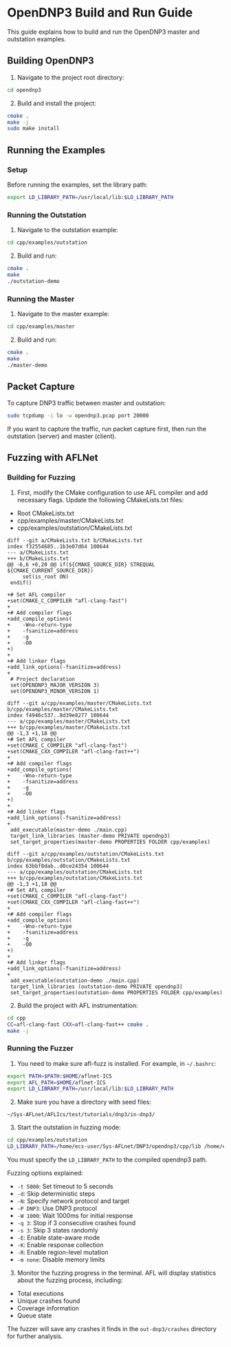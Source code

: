 # OpenDNP3 Build and Run Guide

This guide explains how to build and run the OpenDNP3 master and outstation examples.

## Building OpenDNP3

1. Navigate to the project root directory:
```bash
cd opendnp3
```

2. Build and install the project:
```bash
cmake .
make -j
sudo make install
```

## Running the Examples

### Setup
Before running the examples, set the library path:
```bash
export LD_LIBRARY_PATH=/usr/local/lib:$LD_LIBRARY_PATH
```

### Running the Outstation
1. Navigate to the outstation example:
```bash
cd cpp/examples/outstation
```

2. Build and run:
```bash
cmake .
make
./outstation-demo
```

### Running the Master
1. Navigate to the master example:
```bash
cd cpp/examples/master
```

2. Build and run:
```bash
cmake .
make
./master-demo
```

## Packet Capture
To capture DNP3 traffic between master and outstation:
```bash
sudo tcpdump -i lo -w opendnp3.pcap port 20000
```

If you want to capture the traffic, run packet capture first, then run the outstation (server) and master (client).

## Fuzzing with AFLNet

### Building for Fuzzing

1. First, modify the CMake configuration to use AFL compiler and add necessary flags. Update the following CMakeLists.txt files:

- Root CMakeLists.txt
- cpp/examples/master/CMakeLists.txt  
- cpp/examples/outstation/CMakeLists.txt

```
diff --git a/CMakeLists.txt b/CMakeLists.txt
index f32554685..1b3e07d64 100644
--- a/CMakeLists.txt
+++ b/CMakeLists.txt
@@ -6,6 +6,20 @@ if(${CMAKE_SOURCE_DIR} STREQUAL ${CMAKE_CURRENT_SOURCE_DIR})
     set(is_root ON)
 endif()
 
+# Set AFL compiler
+set(CMAKE_C_COMPILER "afl-clang-fast")
+
+# Add compiler flags
+add_compile_options(
+    -Wno-return-type
+    -fsanitize=address
+    -g
+    -O0
+)
+
+# Add linker flags
+add_link_options(-fsanitize=address)
+
 # Project declaration
 set(OPENDNP3_MAJOR_VERSION 3)
 set(OPENDNP3_MINOR_VERSION 1)

diff --git a/cpp/examples/master/CMakeLists.txt b/cpp/examples/master/CMakeLists.txt
index f4946c537..8d39e8277 100644
--- a/cpp/examples/master/CMakeLists.txt
+++ b/cpp/examples/master/CMakeLists.txt
@@ -1,3 +1,18 @@
+# Set AFL compiler
+set(CMAKE_C_COMPILER "afl-clang-fast")
+set(CMAKE_CXX_COMPILER "afl-clang-fast++")
+
+# Add compiler flags
+add_compile_options(
+    -Wno-return-type
+    -fsanitize=address
+    -g
+    -O0
+)
+
+# Add linker flags
+add_link_options(-fsanitize=address)
+
 add_executable(master-demo ./main.cpp)
 target_link_libraries (master-demo PRIVATE opendnp3)
 set_target_properties(master-demo PROPERTIES FOLDER cpp/examples)

diff --git a/cpp/examples/outstation/CMakeLists.txt b/cpp/examples/outstation/CMakeLists.txt
index 63bbf8dab..d0ce24354 100644
--- a/cpp/examples/outstation/CMakeLists.txt
+++ b/cpp/examples/outstation/CMakeLists.txt
@@ -1,3 +1,18 @@
+# Set AFL compiler
+set(CMAKE_C_COMPILER "afl-clang-fast")
+set(CMAKE_CXX_COMPILER "afl-clang-fast++")
+
+# Add compiler flags
+add_compile_options(
+    -Wno-return-type
+    -fsanitize=address
+    -g
+    -O0
+)
+
+# Add linker flags
+add_link_options(-fsanitize=address)
+
 add_executable(outstation-demo ./main.cpp)
 target_link_libraries (outstation-demo PRIVATE opendnp3)
 set_target_properties(outstation-demo PROPERTIES FOLDER cpp/examples)
```

2. Build the project with AFL instrumentation:
```bash
cd cpp
CC=afl-clang-fast CXX=afl-clang-fast++ cmake .
make -j
```

### Running the Fuzzer

1. You need to make sure afl-fuzz is installed. For example, in `~/.bashrc`:

```bash
export PATH=$PATH:$HOME/aflnet-ICS
export AFL_PATH=$HOME/aflnet-ICS
export LD_LIBRARY_PATH=/usr/local/lib:$LD_LIBRARY_PATH
```

2. Make sure you have a directory with seed files:

```
~/Sys-AFLnet/AFLIcs/test/tutorials/dnp3/in-dnp3/
```

3. Start the outstation in fuzzing mode:

```bash
cd cpp/examples/outstation
LD_LIBRARY_PATH=/home/ecs-user/Sys-AFLnet/DNP3/opendnp3/cpp/lib /home/ecs-user/Sys-AFLnet/AFLIcs/test/afl-fuzz -t 5000 -d -i ~/Sys-AFLnet/AFLIcs/test/tutorials/dnp3/in-dnp3/ -o out-dnp3 -N tcp://127.0.0.1/20000 -P DNP3 -W 1000 -q 3 -s 3 -E -K -R -m none ./outstation-demo 20000
```

You must specify the `LD_LIBRARY_PATH` to the compiled opendnp3 path.

Fuzzing options explained:
- `-t 5000`: Set timeout to 5 seconds
- `-d`: Skip deterministic steps
- `-N`: Specify network protocol and target
- `-P DNP3`: Use DNP3 protocol
- `-W 1000`: Wait 1000ms for initial response
- `-q 3`: Stop if 3 consecutive crashes found
- `-s 3`: Skip 3 states randomly
- `-E`: Enable state-aware mode
- `-K`: Enable response collection
- `-R`: Enable region-level mutation
- `-m none`: Disable memory limits

3. Monitor the fuzzing progress in the terminal. AFL will display statistics about the fuzzing process, including:
- Total executions
- Unique crashes found
- Coverage information
- Queue state

The fuzzer will save any crashes it finds in the `out-dnp3/crashes` directory for further analysis.

